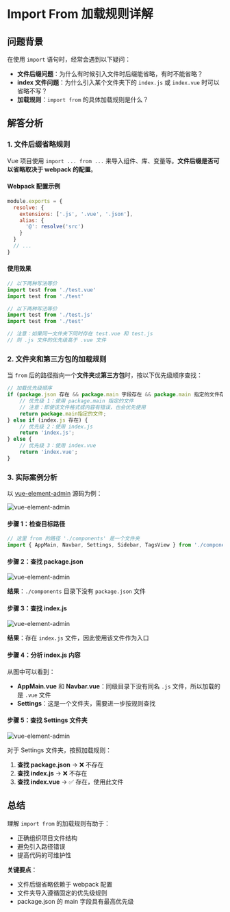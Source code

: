 # Import From 加载规则详解

## 问题背景

在使用 `import` 语句时，经常会遇到以下疑问：

- **文件后缀问题**：为什么有时候引入文件时后缀能省略，有时不能省略？
- **index 文件问题**：为什么引入某个文件夹下的 `index.js` 或 `index.vue` 时可以省略不写？
- **加载规则**：`import from` 的具体加载规则是什么？

## 解答分析

### 1. 文件后缀省略规则

Vue 项目使用 `import ... from ...` 来导入组件、库、变量等。**文件后缀是否可以省略取决于 webpack 的配置**。

#### Webpack 配置示例

```javascript
module.exports = {
  resolve: {
    extensions: ['.js', '.vue', '.json'],
    alias: {
      '@': resolve('src')
    }
  }
  // ...
}
```

#### 使用效果

```javascript
// 以下两种写法等价
import test from './test.vue'
import test from './test'

// 以下两种写法等价  
import test from './test.js'
import test from './test'

// 注意：如果同一文件夹下同时存在 test.vue 和 test.js
// 则 .js 文件的优先级高于 .vue 文件
```

### 2. 文件夹和第三方包的加载规则

当 `from` 后的路径指向一个**文件夹**或**第三方包**时，按以下优先级顺序查找：

```javascript
// 加载优先级顺序
if (package.json 存在 && package.main 字段存在 && package.main 指定的文件存在) {
    // 优先级 1：使用 package.main 指定的文件
    // 注意：即使该文件格式或内容有错误，也会优先使用
    return package.main指定的文件;
} else if (index.js 存在) {
    // 优先级 2：使用 index.js
    return 'index.js';
} else {
    // 优先级 3：使用 index.vue
    return 'index.vue';
}
```

### 3. 实际案例分析

以 [vue-element-admin](https://github.com/PanJiaChen/vue-element-admin/blob/master/src/layout/index.vue) 源码为例：

![vue-element-admin](./imgs/3.png)

#### 步骤 1：检查目标路径

```javascript
// 这里 from 的路径 './components' 是一个文件夹
import { AppMain, Navbar, Settings, Sidebar, TagsView } from './components'
```

#### 步骤 2：查找 package.json

![vue-element-admin](./imgs/4.png)

**结果**：`./components` 目录下没有 `package.json` 文件

#### 步骤 3：查找 index.js

![vue-element-admin](./imgs/5.png)

**结果**：存在 `index.js` 文件，因此使用该文件作为入口

#### 步骤 4：分析 index.js 内容

从图中可以看到：
- **AppMain.vue** 和 **Navbar.vue**：同级目录下没有同名 `.js` 文件，所以加载的是 `.vue` 文件
- **Settings**：这是一个文件夹，需要进一步按规则查找

#### 步骤 5：查找 Settings 文件夹

![vue-element-admin](./imgs/6.png)

对于 Settings 文件夹，按照加载规则：

1. **查找 package.json** → ❌ 不存在
2. **查找 index.js** → ❌ 不存在  
3. **查找 index.vue** → ✅ 存在，使用此文件

## 总结

理解 `import from` 的加载规则有助于：
- 正确组织项目文件结构
- 避免引入路径错误
- 提高代码的可维护性

**关键要点**：
- 文件后缀省略依赖于 webpack 配置
- 文件夹导入遵循固定的优先级规则
- package.json 的 main 字段具有最高优先级


